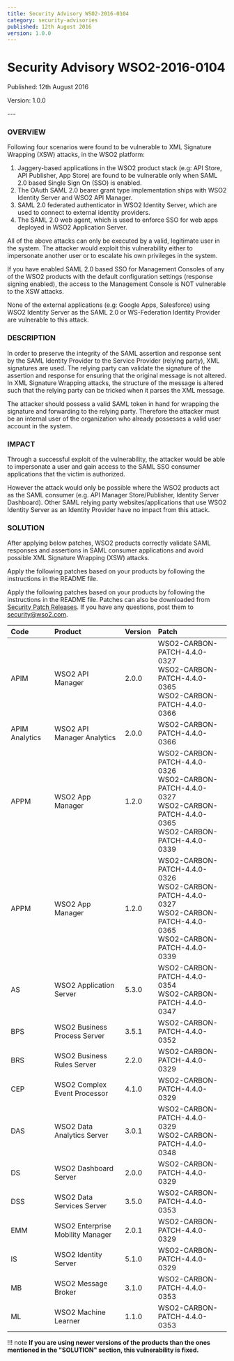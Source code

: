 ```yaml
---
title: Security Advisory WSO2-2016-0104
category: security-advisories
published: 12th August 2016
version: 1.0.0
---
```


# Security Advisory WSO2-2016-0104

<p class="doc-version">Published: 12th August 2016</p>
<p class="doc-version">Version: 1.0.0</p>
---

### OVERVIEW
Following four scenarios were found to be vulnerable to XML Signature Wrapping (XSW) attacks, in the WSO2 platform:

1. Jaggery-based applications in the WSO2 product stack (e.g: API Store, API Publisher, App Store) are found to be vulnerable only when SAML 2.0 based Single Sign On (SSO) is enabled.
2. The OAuth SAML 2.0 bearer grant type implementation ships with WSO2 Identity Server and WSO2 API Manager.
3. SAML 2.0 federated authenticator in WSO2 Identity Server, which are used to connect to external identity providers.
4. The SAML 2.0 web agent, which is used to enforce SSO for web apps deployed in WSO2 Application Server.

All of the above attacks can only be executed by a valid, legitimate user in the system. The attacker would exploit this vulnerability either to impersonate another user or to escalate his own privileges in the system.

If you have enabled SAML 2.0 based SSO for Management Consoles of any of the WSO2 products with the default configuration settings (response signing enabled), the access to the Management Console is NOT vulnerable to the XSW attacks.

None of the external applications (e.g: Google Apps, Salesforce) using WSO2 Identity Server as the SAML 2.0 or WS-Federation Identity Provider are vulnerable to this attack.


### DESCRIPTION
In order to preserve the integrity of the SAML assertion and response sent by the SAML Identity Provider to the Service Provider (relying party), XML signatures are used. The relying party can validate the signature of the assertion and response for ensuring that the original message is not altered. In XML Signature Wrapping attacks, the structure of the message is altered such that the relying party can be tricked when it parses the XML message.

The attacker should possess a valid SAML token in hand for wrapping the signature and forwarding to the relying party. Therefore the attacker must be an internal user of the organization who already possesses a valid user account in the system.


### IMPACT
Through a successful exploit of the vulnerability, the attacker would be able to impersonate a user and gain access to the SAML SSO consumer applications that the victim is authorized.

However the attack would only be possible where the WSO2 products act as the SAML consumer (e.g. API Manager Store/Publisher, Identity Server Dashboard). Other SAML relying party websites/applications that use WSO2 Identity Server as an Identity Provider have no impact from this attack.


### SOLUTION
After applying below patches, WSO2 products correctly validate SAML responses and assertions in SAML consumer applications and avoid possible XML Signature Wrapping (XSW) attacks.

Apply the following patches based on your products by following the instructions in the README file.

Apply the following patches based on your products by following the instructions in the README file. Patches can also be downloaded from [Security Patch Releases](http://wso2.com/security-patch-releases/). If you have any questions, post them to <security@wso2.com>.


| Code | Product | Version | Patch | 
| :--- | :------ | :------ | :---- |
| APIM | WSO2 API Manager | 2.0.0 | WSO2-CARBON-PATCH-4.4.0-0327 <br> WSO2-CARBON-PATCH-4.4.0-0365 <br> WSO2-CARBON-PATCH-4.4.0-0366 |
| APIM Analytics | WSO2 API Manager Analytics | 2.0.0 | WSO2-CARBON-PATCH-4.4.0-0366 |
| APPM | WSO2 App Manager | 1.2.0 | WSO2-CARBON-PATCH-4.4.0-0326 <br> WSO2-CARBON-PATCH-4.4.0-0327 <br> WSO2-CARBON-PATCH-4.4.0-0365 <br> WSO2-CARBON-PATCH-4.4.0-0339 |
| APPM | WSO2 App Manager | 1.2.0 | WSO2-CARBON-PATCH-4.4.0-0326 <br> WSO2-CARBON-PATCH-4.4.0-0327 <br> WSO2-CARBON-PATCH-4.4.0-0365 <br> WSO2-CARBON-PATCH-4.4.0-0339 |
| AS | WSO2 Application Server | 5.3.0 | WSO2-CARBON-PATCH-4.4.0-0354 <br> WSO2-CARBON-PATCH-4.4.0-0347 |
| BPS | WSO2 Business Process Server | 3.5.1 | WSO2-CARBON-PATCH-4.4.0-0352 |
| BRS | WSO2 Business Rules Server | 2.2.0 | WSO2-CARBON-PATCH-4.4.0-0329 |
| CEP | WSO2 Complex Event Processor | 4.1.0 | WSO2-CARBON-PATCH-4.4.0-0329 |
| DAS | WSO2 Data Analytics Server | 3.0.1 | WSO2-CARBON-PATCH-4.4.0-0329 <br> WSO2-CARBON-PATCH-4.4.0-0348 |
| DS | WSO2 Dashboard Server | 2.0.0 | WSO2-CARBON-PATCH-4.4.0-0329 | WSO2-CARBON-PATCH-4.4.0-0331 <br> WSO2-CARBON-PATCH-4.4.0-0355 <br> WSO2-CARBON-PATCH-4.4.0-0340 |
| DSS | WSO2 Data Services Server | 3.5.0 | WSO2-CARBON-PATCH-4.4.0-0353 |
| EMM | WSO2 Enterprise Mobility Manager | 2.0.1 | WSO2-CARBON-PATCH-4.4.0-0329 <br> | WSO2-CARBON-PATCH-4.4.0-0331 <br> WSO2-CARBON-PATCH-4.4.0-0355 <br> WSO2-CARBON-PATCH-4.4.0-0358 |
| IS | WSO2 Identity Server | 5.1.0 | WSO2-CARBON-PATCH-4.4.0-0329 | WSO2-CARBON-PATCH-4.4.0-0331 <br> WSO2-CARBON-PATCH-4.4.0-0355 |
| MB | WSO2 Message Broker | 3.1.0 | WSO2-CARBON-PATCH-4.4.0-0353 |
| ML | WSO2 Machine Learner | 1.1.0 | WSO2-CARBON-PATCH-4.4.0-0353 |


!!! note
    **If you are using newer versions of the products than the ones mentioned in the "SOLUTION" section, this vulnerability is fixed.**
